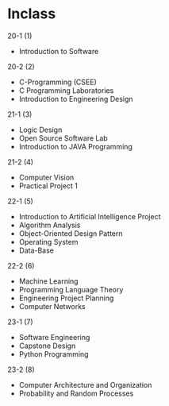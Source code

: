 # Inclass

20-1 (1)
- Introduction to Software

20-2 (2)
- C-Programming (CSEE)
- C Programming Laboratories
- Introduction to Engineering Design

21-1 (3)
- Logic Design
- Open Source Software Lab
- Introduction to JAVA Programming

21-2 (4)
- Computer Vision
- Practical Project 1

22-1 (5)
- Introduction to Artificial Intelligence Project
- Algorithm Analysis
- Object-Oriented Design Pattern
- Operating System
- Data-Base

22-2 (6)
- Machine Learning
- Programming Language Theory
- Engineering Project Planning
- Computer Networks

23-1 (7)
- Software Engineering
- Capstone Design
- Python Programming

23-2 (8)
- Computer Architecture and Organization
- Probability and Random Processes